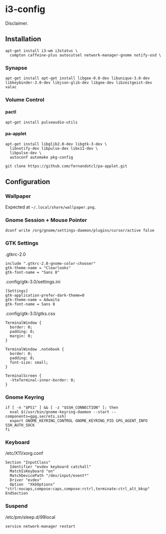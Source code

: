 # i3-config

Disclaimer.

## Installation

    apt-get install i3-wm i3status \
      compton caffeine-plus autocutsel network-manager-gnome notify-osd \

### Synapse

    apt-get install apt-get install libgee-0.8-dev libunique-3.0-dev libkeybinder-3.0-dev libjson-glib-dev libgee-dev libzeitgeist-dev valac

### Volume Control

#### pactl

    apt-get install pulseaudio-utils

#### pa-applet

    apt-get install libglib2.0-dev libgtk-3-dev \
      libnotify-dev libpulse-dev libx11-dev \
      libpulse-dev \
      autoconf automake pkg-config

    git clone https://github.com/fernandotcl/pa-applet.git

## Configuration

### Wallpaper

Expected at `~/.local/share/wallpaper.png`.

### Gnome Session + Mouse Pointer

    dconf write /org/gnome/settings-daemon/plugins/cursor/active false

### GTK Settings

.gtkrc-2.0

    include ".gtkrc-2.0-gnome-color-chooser"
    gtk-theme-name = "Clearlooks"
    gtk-font-name = "Sans 8"

.config/gtk-3.0/settings.ini

    [Settings]
    gtk-application-prefer-dark-theme=0
    gtk-theme-name = Adwaita
    gtk-font-name = Sans 8

.config/gtk-3.0/gtks.css

    TerminalWindow {
      border: 0;
      padding: 0;
      margin: 0;
    }

    TerminalWindow .notebook {
      border: 0;
      padding: 0;
      font-size: small;
    }

    TerminalScreen {
      -VteTerminal-inner-border: 0;
    }

### Gnome Keyring

    if [ -n "$PS1" ] && [ -z "$SSH_CONNECTION" ]; then
      eval $(/usr/bin/gnome-keyring-daemon --start --components=gpg,secrets,ssh)
      export GNOME_KEYRING_CONTROL GNOME_KEYRING_PID GPG_AGENT_INFO SSH_AUTH_SOCK
    fi

### Keyboard

/etc/X11/xorg.conf

    Section "InputClass"
      Identifier "evdev keyboard catchall"
      MatchIsKeyboard "on"
      MatchDevicePath "/dev/input/event*"
      Driver "evdev"
      Option  "XkbOptions"  "ctrl:nocaps,compose:caps,compose:rctrl,terminate:ctrl_alt_bksp"
    EndSection

### Suspend

/etc/pm/sleep.d/99local

    service network-manager restart
